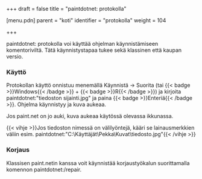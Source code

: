 +++
draft = false
title = "paintdotnet: protokolla"

[menu.pdn]
    parent = "koti"
    identifier = "protokolla"
    weight = 104

+++

paintdotnet: protokolla voi käyttää ohjelman käynnistämiseen komentoriviltä. Tätä käynnistystapaa tukee sekä klassinen että kaupan versio.

### Käyttö

Protokollan käyttö onnistuu menemällä Käynnistä &rarr; Suorita (tai {{< badge >}}Windows{{< /badge >}} + {{< badge >}}R{{< /badge >}}) ja kirjoita paintdotnet:"tiedoston sijainti.jpg"
ja paina {{< badge >}}Enteriä{{< /badge >}}. Ohjelma käynnistyy ja kuva aukeaa.

Jos paint.net on jo auki, kuva aukeaa käytössä olevassa ikkunassa.

{{< vihje >}}Jos tiedoston nimessä on välilyöntejä, kääri se lainausmerkkien väliin esim. paintdotnet:"C:\Käyttäjät\Pekka\Kuvat\tiedosto.jpg"{{< /vihje >}}

### Korjaus

Klassisen paint.netin kanssa voit käynnistää korjaustyökalun suorittamalla komennon paintdotnet:/repair.
